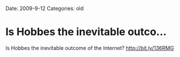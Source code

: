 Date: 2009-9-12
Categories: old

# Is Hobbes the inevitable outco...

Is Hobbes the inevitable outcome of the Internet? <a href="http://bit.ly/136RMG" rel="nofollow">http://bit.ly/136RMG</a>
